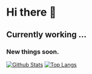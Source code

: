 # Hi there 👋
## Currently working ...
### New things soon.

[![Github Stats](https://github-readme-stats.vercel.app/api?username=sasho2k)](https://github.com/anuraghazra/github-readme-stats)
[![Top Langs](https://github-readme-stats.vercel.app/api/top-langs/?username=sasho2k)](https://github.com/anuraghazra/github-readme-stats)
